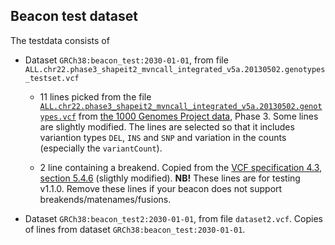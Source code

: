 ## Beacon test dataset
The testdata consists of

- Dataset `GRCh38:beacon_test:2030-01-01`, from file `ALL.chr22.phase3_shapeit2_mvncall_integrated_v5a.20130502.genotypes_testset.vcf`
   - 11 lines picked from the file 
     [`ALL.chr22.phase3_shapeit2_mvncall_integrated_v5a.20130502.genotypes.vcf`](ftp://ftp.1000genomes.ebi.ac.uk/vol1/ftp/release/20130502/)
     from [the 1000 Genomes Project data](http://www.internationalgenome.org/data#download), Phase 3. Some lines are slightly modified.
     The lines are selected so that it includes variantion types `DEL`, `INS` and `SNP` and variation in the counts (especially the `variantCount`).
   
   - 2 line containing a breakend. Copied from the [VCF specification 4.3, section 5.4.6](https://samtools.github.io/hts-specs/VCFv4.3.pdf) (sligthly modified).
     **NB!** These lines are for testing v1.1.0. Remove these lines if your beacon does not support breakends/matenames/fusions.


- Dataset `GRCh38:beacon_test2:2030-01-01`, from file `dataset2.vcf`. Copies of lines from dataset `GRCh38:beacon_test:2030-01-01`.
